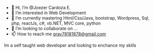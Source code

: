 - 👋 Hi, I’m @Joezer Cardoza E.
- 👀 I’m interested in Web Development
- 🌱 I’m currently mastering Html/Css/Java, bootstrap, Wordpress, Sql, php, reactJs, c#, vb.NET, MVC core, python
- 💞️ I’m looking to collaborate on ...
- 📫 How to reach me gray78181878@gmail.com

<!---
Z18R/Z18R is a ✨ special ✨ repository because its `README.md` (this file) appears on your GitHub profile.
You can click the Preview link to take a look at your changes.
--->
Im a self taught web developer and looking to enchance my skills
